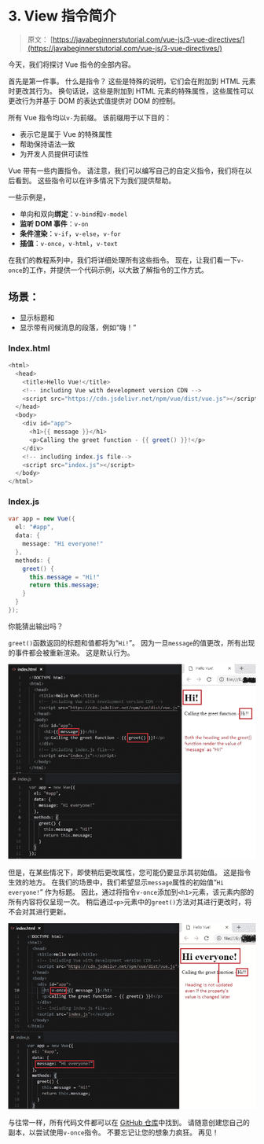 # 3\. View 指令简介

> 原文： [https://javabeginnerstutorial.com/vue-js/3-vue-directives/](https://javabeginnerstutorial.com/vue-js/3-vue-directives/)

今天，我们将探讨 Vue 指令的全部内容。

首先是第一件事。 什么是指令？ 这些是特殊的说明，它们会在附加到 HTML 元素时更改其行为。 换句话说，这些是附加到 HTML 元素的特殊属性，这些属性可以更改行为并基于 DOM 的表达式值提供对 DOM 的控制。

所有 Vue 指令均以`v-`为前缀。 该前缀用于以下目的：

*   表示它是属于 Vue 的特殊属性
*   帮助保持语法一致
*   为开发人员提供可读性

Vue 带有一些内置指令。 请注意，我们可以编写自己的自定义指令，我们将在以后看到。 这些指令可以在许多情况下为我们提供帮助。

一些示例是，

*   单向和双向**绑定**：`v-bind`和`v-model`
*   **监听 DOM 事件**：`v-on`
*   **条件渲染**：`v-if`，`v-else`，`v-for`
*   **插值**：`v-once`，`v-html`，`v-text`

在我们的教程系列中，我们将详细处理所有这些指令。 现在，让我们看一下`v-once`的工作，并提供一个代码示例，以大致了解指令的工作方式。

## 场景：

*   显示标题和
*   显示带有问候消息的段落，例如“嗨！”

### Index.html

```java
<html>
  <head>
    <title>Hello Vue!</title>
    <!-- including Vue with development version CDN -->
    <script src="https://cdn.jsdelivr.net/npm/vue/dist/vue.js"></script>
  </head>
  <body>
    <div id="app">
      <h1>{{ message }}</h1>
      <p>Calling the greet function - {{ greet() }}!</p>
    </div>
    <!-- including index.js file-->
    <script src="index.js"></script>
  </body>
</html>
```

### Index.js

```java
var app = new Vue({
  el: "#app",
  data: {
    message: "Hi everyone!"
  },
  methods: {
    greet() {
      this.message = "Hi!"
      return this.message;
    }
  }
});
```

你能猜出输出吗？

`greet()`函数返回的标题和值都将为“`Hi!`”。 因为一旦`message`的值更改，所有出现的事件都会被重新渲染。 这是默认行为。

![without Vue Directives](img/b61c39cadd45c6bced82a8933db8cda1.png)

但是，在某些情况下，即使稍后更改属性，您可能仍要显示其初始值。 这是指令生效的地方。 在我们的场景中，我们希望显示`message`属性的初始值“`Hi everyone!`” 作为标题。 因此，通过将指令`v-once`添加到`<h1>`元素，该元素内部的所有内容将仅呈现一次。 稍后通过`<p>`元素中的`greet()`方法对其进行更改时，将不会对其进行更新。

![With Vue directives](img/86f997c82e065ce6c4461f4bd6bd5bfb.png)

与往常一样，所有代码文件都可以在 [GitHub 仓库](https://github.com/JBTAdmin/vuejs)中找到。 请随意创建您自己的副本，以尝试使用`v-once`指令。 不要忘记让您的想象力疯狂。 再见！
